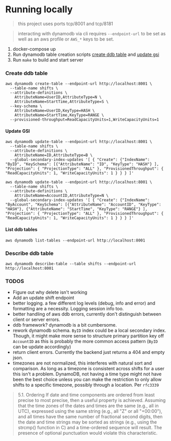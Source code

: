 # Running locally
> this project uses ports tcp/8001 and tcp/8181

> interacting with dynamodb via cli requires `--endpoint-url` to be set as well as an aws profile or `AWS_*` keys to be set. 

1. docker-compose up
1. Run dynamodb table creation scripts [create ddb table](#create-ddb-table) and [update gsi](#update-gsi)
1. Run `make` to build and start server


### Create ddb table
```
aws dynamodb create-table --endpoint-url http://localhost:8001 \
  --table-name shifts \
  --attribute-definitions \
    AttributeName=UserID,AttributeType=N \
    AttributeName=StartTime,AttributeType=S \
  --key-schema \
    AttributeName=UserID,KeyType=HASH \
    AttributeName=StartTime,KeyType=RANGE \
  --provisioned-throughput=ReadCapacityUnits=1,WriteCapacityUnits=1
```

#### Update GSI
```
aws dynamodb update-table --endpoint-url http://localhost:8001 \
  --table-name shifts \
  --attribute-definitions \
    AttributeName=ID,AttributeType=B \
  --global-secondary-index-updates '[ { "Create": {"IndexName": "ByID", "KeySchema": [{"AttributeName": "ID", "KeyType": "HASH"} ], "Projection": { "ProjectionType": "ALL" }, "ProvisionedThroughput": { "ReadCapacityUnits": 1, "WriteCapacityUnits": 1 } } } ]'

aws dynamodb update-table --endpoint-url http://localhost:8001 \
  --table-name shifts \
  --attribute-definitions \
    AttributeName=AccountID,AttributeType=N \
  --global-secondary-index-updates '[ { "Create": {"IndexName": "ByAccount", "KeySchema": [{"AttributeName": "AccountID", "KeyType": "HASH"}, {"AttributeName": "StartTime", "KeyType": "RANGE"} ], "Projection": { "ProjectionType": "ALL" }, "ProvisionedThroughput": { "ReadCapacityUnits": 1, "WriteCapacityUnits": 1 } } } ]'
```

#### List ddb tables
```
aws dynamodb list-tables --endpoint-url http://localhost:8001
```

### Describe ddb table
```
aws dynamodb describe-table --table shifts --endpoint-url http://localhost:8001
```

### TODOS

* Figure out why delete isn't working
* Add an update shift endpoint
* better logging. a few different log levels (debug, info and error) and formatting are a necessity. Logging session info too.
* better handling of aws ddb errors, currently don't distinguish between client or server errors.
* ddb framework? dynamodb is a bit cumbersome.
* rework dynamodb schema. `ByID` index could be a local secondary index. Though, it might make more sense to structure primary partition key off `AccountID` as this is probably the more common access pattern (`ByID` can be update accordingly)
* return client errors. Currently the backend just returns a 404 and empty json.
* timezones are not normalized, this interferes with natural sort and comparison. As long as a timezone is consistent across shifts for a user this isn't a problem. DynamoDB, not having a time type might not have been the best choice unless you can make the restriction to only allow shifts to a specific timezone, possibly through a location. Per `rfc3339`
> 5.1. Ordering
   If date and time components are ordered from least precise to most
   precise, then a useful property is achieved.  Assuming that the time
   zones of the dates and times are the same (e.g., all in UTC),
   expressed using the same string (e.g., all "Z" or all "+00:00"), and
   all times have the same number of fractional second digits, then the
   date and time strings may be sorted as strings (e.g., using the
   strcmp() function in C) and a time-ordered sequence will result.  The
   presence of optional punctuation would violate this characteristic.